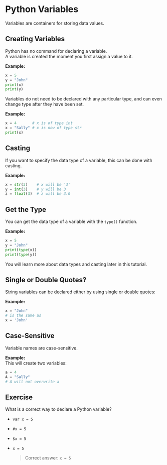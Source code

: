 # Python Variables

Variables are containers for storing data values.

## Creating Variables

Python has no command for declaring a variable.  
A variable is created the moment you first assign a value to it.

**Example:**

```python
x = 5
y = "John"
print(x)
print(y)
```

Variables do not need to be declared with any particular type, and can even change type after they have been set.

**Example:**

```python
x = 4       # x is of type int
x = "Sally" # x is now of type str
print(x)
```

## Casting

If you want to specify the data type of a variable, this can be done with casting.

**Example:**

```python
x = str(3)    # x will be '3'
y = int(3)    # y will be 3
z = float(3)  # z will be 3.0
```

## Get the Type

You can get the data type of a variable with the `type()` function.

**Example:**

```python
x = 5
y = "John"
print(type(x))
print(type(y))
```

You will learn more about data types and casting later in this tutorial.

## Single or Double Quotes?

String variables can be declared either by using single or double quotes:

**Example:**

```python
x = "John"
# is the same as
x = 'John'
```

## Case-Sensitive

Variable names are case-sensitive.

**Example:**  
This will create two variables:

```python
a = 4
A = "Sally"
# A will not overwrite a
```

## Exercise

What is a correct way to declare a Python variable?

- `var x = 5`
- `#x = 5`
- `$x = 5`
- `x = 5`

  > Correct answer: `x = 5`
